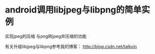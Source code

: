 # android调用libjpeg与libpng的简单实例

实现jpeg的压缩
与png转jpeg并压缩的功能

有关升级libjpeg与libpng参考我的博客：
http://blog.csdn.net/talkxin

